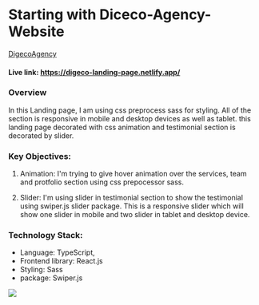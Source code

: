 # Starting with Diceco-Agency-Website

[DigecoAgency](https://digeco-landing-page.netlify.app/)

#### Live link: https://digeco-landing-page.netlify.app/

### Overview

In this Landing page, I am using css preprocess sass for styling. All of the section is responsive in mobile and desktop devices as well as tablet. this landing page decorated with css animation and testimonial section is decorated by slider.

### Key Objectives:

1. Animation: I'm trying to give hover animation over the services, team and protfolio section using css prepocessor sass.

2. Slider: I'm using slider in testimonial section to show the testimonial using swiper.js slider package. This is a responsive slider which will show one slider in mobile and two slider in tablet and desktop device.

### Technology Stack:

- Language: TypeScript,
- Frontend library: React.js
- Styling: Sass
- package: Swiper.js

<img src="https://res.cloudinary.com/dwykyqzzk/image/upload/v1698815326/Digeco-Agency-Website_vreghf.png" style="height:600px overflow-y:hid"/>

